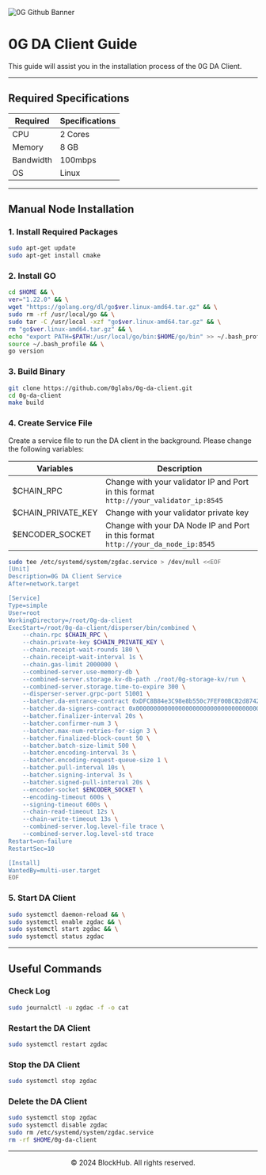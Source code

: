![0G Github Banner](https://github.com/BlockchainsHub/Testnet/assets/77204008/34a32724-b411-41e4-8696-e390dfa01cab)

# 0G DA Client Guide
This guide will assist you in the installation process of the 0G DA Client.

-----------------------------------------------------------------

## Required Specifications
| Required | Specifications |
|-|-
| CPU | 2 Cores |
| Memory | 8 GB |
| Bandwidth | 100mbps |
| OS | Linux |

-----------------------------------------------------------------

## Manual Node Installation
### 1. Install Required Packages
```bash
sudo apt-get update
sudo apt-get install cmake
```

### 2. Install GO
```bash
cd $HOME && \
ver="1.22.0" && \
wget "https://golang.org/dl/go$ver.linux-amd64.tar.gz" && \
sudo rm -rf /usr/local/go && \
sudo tar -C /usr/local -xzf "go$ver.linux-amd64.tar.gz" && \
rm "go$ver.linux-amd64.tar.gz" && \
echo "export PATH=$PATH:/usr/local/go/bin:$HOME/go/bin" >> ~/.bash_profile && \
source ~/.bash_profile && \
go version
```

### 3. Build Binary
```bash
git clone https://github.com/0glabs/0g-da-client.git
cd 0g-da-client
make build
```

### 4. Create Service File
Create a service file to run the DA client in the background. Please change the following variables:

| Variables | Description |
|-|-
| $CHAIN_RPC | Change with your validator IP and Port in this format `http://your_validator_ip:8545` |
| $CHAIN_PRIVATE_KEY | Change with your validator private key |
| $ENCODER_SOCKET | Change with your DA Node IP and Port in this format `http://your_da_node_ip:8545` |

```bash
sudo tee /etc/systemd/system/zgdac.service > /dev/null <<EOF
[Unit]
Description=0G DA Client Service
After=network.target

[Service]
Type=simple
User=root
WorkingDirectory=/root/0g-da-client
ExecStart=/root/0g-da-client/disperser/bin/combined \
    --chain.rpc $CHAIN_RPC \
    --chain.private-key $CHAIN_PRIVATE_KEY \
    --chain.receipt-wait-rounds 180 \
    --chain.receipt-wait-interval 1s \
    --chain.gas-limit 2000000 \
    --combined-server.use-memory-db \
    --combined-server.storage.kv-db-path ./root/0g-storage-kv/run \
    --combined-server.storage.time-to-expire 300 \
    --disperser-server.grpc-port 51001 \
    --batcher.da-entrance-contract 0xDFC8B84e3C98e8b550c7FEF00BCB2d8742d80a69 \
    --batcher.da-signers-contract 0x0000000000000000000000000000000000001000 \
    --batcher.finalizer-interval 20s \
    --batcher.confirmer-num 3 \
    --batcher.max-num-retries-for-sign 3 \
    --batcher.finalized-block-count 50 \
    --batcher.batch-size-limit 500 \
    --batcher.encoding-interval 3s \
    --batcher.encoding-request-queue-size 1 \
    --batcher.pull-interval 10s \
    --batcher.signing-interval 3s \
    --batcher.signed-pull-interval 20s \
    --encoder-socket $ENCODER_SOCKET \
    --encoding-timeout 600s \
    --signing-timeout 600s \
    --chain-read-timeout 12s \
    --chain-write-timeout 13s \
    --combined-server.log.level-file trace \
    --combined-server.log.level-std trace
Restart=on-failure
RestartSec=10

[Install]
WantedBy=multi-user.target
EOF
```

### 5. Start DA Client
```bash
sudo systemctl daemon-reload && \
sudo systemctl enable zgdac && \
sudo systemctl start zgdac && \
sudo systemctl status zgdac
```

-----------------------------------------------------------------

## Useful Commands
### Check Log
```bash
sudo journalctl -u zgdac -f -o cat
```

### Restart the DA Client
```bash
sudo systemctl restart zgdac
```

### Stop the DA Client
```bash
sudo systemctl stop zgdac
```

### Delete the DA Client
```bash
sudo systemctl stop zgdac
sudo systemctl disable zgdac
sudo rm /etc/systemd/system/zgdac.service
rm -rf $HOME/0g-da-client
```

-----------------------------------------------------------------

<p align="center">
  &copy; 2024 BlockHub. All rights reserved.
</p>